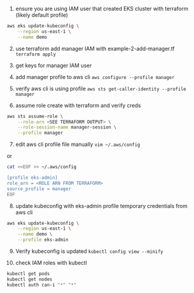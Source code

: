 1) ensure you are using IAM user that created EKS cluster with terraform (likely default profile)
```bash 
aws eks update-kubeconfig \
    --region us-east-1 \
    --name demo
```
2) use terraform add manager IAM with example-2-add-manager.tf
```terraform apply```

3) get keys for manager IAM user


4) add manager profile to aws cli
```aws configure --profile manager ```

5) verify aws cli is using profile
```aws sts get-caller-identity --profile manager```

6) assume role create with terraform and verify creds
```bash
aws sts assume-role \
    --role-arn <SEE TERRAFORM OUTPUT> \
    --role-session-name manager-session \
    --profile manager
```

7) edit aws cli profile file manually 
```vim ~/.aws/config```

or 

```bash
cat <<EOF >> ~/.aws/config

[profile eks-admin]
role_arn = <ROLE ARN FROM TERRAFORM>
source_profile = manager
EOF
```

8) update kubeconfig with eks-admin profile temporary credentials from aws cli 
```bash 
aws eks update-kubeconfig \
    --region us-east-1 \
    --name demo \
    --profile eks-admin
```

9) Verify kubeconfig is updated
```kubectl config view --minify```

10) check IAM roles with kubectl
```bash
kubectl get pods
kubectl get nodes
kubectl auth can-i "*" "*"